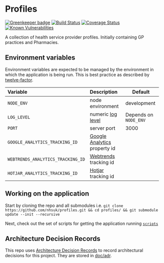 # Profiles

[![Greenkeeper badge](https://badges.greenkeeper.io/nhsuk/profiles.svg)](https://greenkeeper.io/)
[![Build Status](https://travis-ci.org/nhsuk/profiles.svg?branch=master)](https://travis-ci.org/nhsuk/profiles)
[![Coverage Status](https://coveralls.io/repos/github/nhsuk/profiles/badge.svg?branch=master)](https://coveralls.io/github/nhsuk/profiles?branch=master)
[![Known Vulnerabilities](https://snyk.io/test/github/nhsuk/profiles/badge.svg)](https://snyk.io/test/github/nhsuk/profiles)

A collection of health service provider profiles. Initially containing GP
practices and Pharmacies.

## Environment variables

Environment variables are expected to be managed by the environment in which
the application is being run. This is best practice as described by
[twelve-factor](https://12factor.net/config).

| Variable                         | Description                                                        | Default               |
|:---------------------------------|:-------------------------------------------------------------------|-----------------------|
| `NODE_ENV`                       | node environment                                                   | development           |
| `LOG_LEVEL`                      | numeric [log level](https://github.com/trentm/node-bunyan#levels)  | Depends on `NODE_ENV` |
| `PORT`                           | server port                                                        | 3000                  |
| `GOOGLE_ANALYTICS_TRACKING_ID`   | [Google Analytics](https://www.google.co.uk/analytics) property id |                       |
| `WEBTRENDS_ANALYTICS_TRACKING_ID`| [Webtrends](https://www.webtrends.com/) tracking id                |                       |
| `HOTJAR_ANALYTICS_TRACKING_ID`   | [Hotjar](https://www.hotjar.com/) tracking id                      |                       |

## Working on the application

Start by cloning the repo and all submodules i.e.
`git clone https://github.com/nhsuk/profiles.git && cd profiles/ && git submodule update --init --recursive`

Next, check out the set of scripts for getting the application running
[`scripts`](scripts/)

## Architecture Decision Records

This repo uses
[Architecture Decision Records](http://thinkrelevance.com/blog/2011/11/15/documenting-architecture-decisions)
to record architectural decisions for this project.
They are stored in [doc/adr](doc/adr).
